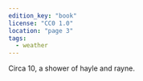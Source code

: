 ```yaml
---
edition_key: "book"
license: "CC0 1.0"
location: "page 3"
tags:
  - weather
---
```

Circa 10, a shower of hayle and rayne.
